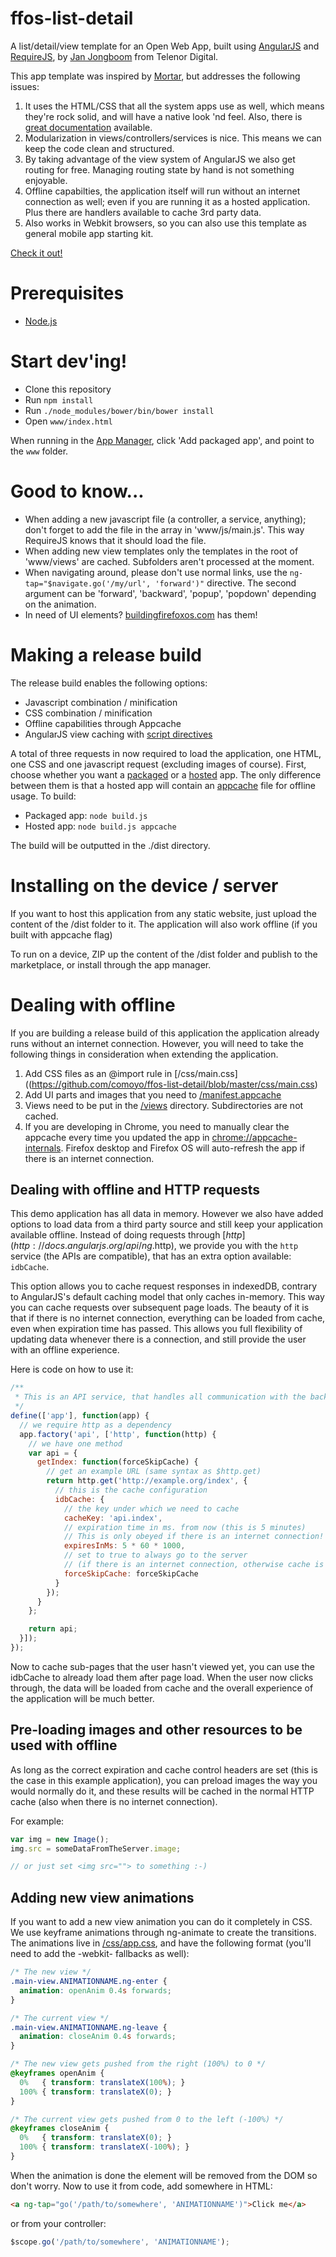 # ffos-list-detail

A list/detail/view template for an Open Web App,
built using [AngularJS](http://angularjs.org/) and [RequireJS](http://requirejs.org/),
by [Jan Jongboom](http://janjongboom.com) from Telenor Digital.

This app template was inspired by [Mortar](https://github.com/mozilla/mortar-list-detail),
but addresses the following issues:

1. It uses the HTML/CSS that all the system apps use as well,
    which means they're rock solid, and will have a native look 'nd feel.
    Also, there is [great documentation](http://buildingfirefoxos.com) available.
2. Modularization in views/controllers/services is nice.
    This means we can keep the code clean and structured.
3. By taking advantage of the view system of AngularJS we also get routing for free.
    Managing routing state by hand is not something enjoyable.
4. Offline capabilties, the application itself will run without an internet connection as well;
    even if you are running it as a hosted application.
    Plus there are handlers available to cache 3rd party data.
5. Also works in Webkit browsers, so you can also use this template as general
    mobile app starting kit.

[Check it out!](http://janjongboom.com/ffos-list-detail/)

# Prerequisites

* [Node.js](http://nodejs.org/)

# Start dev'ing!

* Clone this repository
* Run `npm install`
* Run `./node_modules/bower/bin/bower install`
* Open `www/index.html`

When running in the [App Manager](https://developer.mozilla.org/en-US/Firefox_OS/Using_the_App_Manager),
click 'Add packaged app', and point to the `www` folder.

# Good to know...

* When adding a new javascript file (a controller, a service, anything);
don't forget to add the file in the array in 'www/js/main.js'.
This way RequireJS knows that it should load the file.
* When adding new view templates only the templates in the root of 'www/views'
are cached. Subfolders aren't processed at the moment.
* When navigating around, please don't use normal links,
use the `ng-tap="$navigate.go('/my/url', 'forward')"` directive.
The second argument can be 'forward', 'backward', 'popup', 'popdown' depending on the animation.
* In need of UI elements? [buildingfirefoxos.com](http://buildingfirefoxos.com) has them!

# Making a release build

The release build enables the following options:

* Javascript combination / minification
* CSS combination / minification
* Offline capabilities through Appcache
* AngularJS view caching with
    [script directives](http://docs.angularjs.org/api/ng.directive:script)

A total of three requests in now required to load the application, one HTML,
one CSS and one javascript request (excluding images of course).
First, choose whether you want a [packaged](https://developer.mozilla.org/en-US/Marketplace/Options/Packaged_apps)
or a [hosted](https://developer.mozilla.org/en-US/Marketplace/Options/Self_publishing) app.
The only difference between them is that a hosted app will contain an
[appcache](http://www.html5rocks.com/en/tutorials/appcache/beginner/) file for offline usage.
To build:

* Packaged app: `node build.js`
* Hosted app: `node build.js appcache`

The build will be outputted in the ./dist directory.

# Installing on the device / server

If you want to host this application from any static website,
just upload the content of the /dist folder to it.
The application will also work offline (if you built with appcache flag)

To run on a device, ZIP up the content of the /dist folder and publish to the marketplace,
or install through the app manager.

# Dealing with offline

If you are building a release build of this application the application already
runs without an internet connection.
However, you will need to take the following things in consideration
when extending the application.

1. Add CSS files as an @import rule in
    [/css/main.css]((https://github.com/comoyo/ffos-list-detail/blob/master/css/main.css)
2. Add UI parts and images that you need to
    [/manifest.appcache](https://github.com/comoyo/ffos-list-detail/blob/master/www/manifest.appcache)
3. Views need to be put in the [/views](https://github.com/comoyo/ffos-list-detail/blob/master/www/views)
    directory. Subdirectories are not cached.
4. If you are developing in Chrome, you need to manually clear the appcache
    every time you updated the app in [chrome://appcache-internals](chrome://appcache-internals/).
    Firefox desktop and Firefox OS will auto-refresh the app if there is an internet connection.

## Dealing with offline and HTTP requests

This demo application has all data in memory. However we also have added options
to load data from a third party source and still keep your application
available offline.
Instead of doing requests through [$http](http://docs.angularjs.org/api/ng.$http),
we provide you with the `http` service (the APIs are compatible), that has an
extra option available: `idbCache`.

This option allows you to cache request responses in indexedDB, contrary to
AngularJS's default caching model that only caches in-memory.
This way you can cache requests over subsequent page loads.
The beauty of it is that if there is no internet connection,
everything can be loaded from cache, even when expiration time has passed.
This allows you full flexibility of updating data whenever there is a connection,
and still provide the user with an offline experience.

Here is code on how to use it:

```javascript
/**
 * This is an API service, that handles all communication with the backend
 */
define(['app'], function(app) {
  // we require http as a dependency
  app.factory('api', ['http', function(http) {
    // we have one method
    var api = {
      getIndex: function(forceSkipCache) {
        // get an example URL (same syntax as $http.get)
        return http.get('http://example.org/index', {
          // this is the cache configuration
          idbCache: {
            // the key under which we need to cache
            cacheKey: 'api.index',
            // expiration time in ms. from now (this is 5 minutes)
            // This is only obeyed if there is an internet connection!
            expiresInMs: 5 * 60 * 1000,
            // set to true to always go to the server
            // (if there is an internet connection, otherwise cache is still used)
            forceSkipCache: forceSkipCache
          }
        });
      }
    };

    return api;
  }]);
});
```

Now to cache sub-pages that the user hasn't viewed yet,
you can use the idbCache to already load them after page load.
When the user now clicks through, the data will be loaded from cache
and the overall experience of the application will be much better.

## Pre-loading images and other resources to be used with offline

As long as the correct expiration and cache control headers are set
(this is the case in this example application), you can preload images the way
you would normally do it, and these results will be cached in the normal HTTP cache
(also when there is no internet connection).

For example:

```javascript
var img = new Image();
img.src = someDataFromTheServer.image;

// or just set <img src=""> to something :-)
```

## Adding new view animations

If you want to add a new view animation you can do it completely in CSS.
We use keyframe animations through ng-animate to create the transitions.
The animations live in [/css/app.css](https://github.com/comoyo/ffos-list-detail/blob/master/css/app.css),
and have the following format (you'll need to add the -webkit- fallbacks as well):

```css
/* The new view */
.main-view.ANIMATIONNAME.ng-enter {
  animation: openAnim 0.4s forwards;
}

/* The current view */
.main-view.ANIMATIONNAME.ng-leave {
  animation: closeAnim 0.4s forwards;
}

/* The new view gets pushed from the right (100%) to 0 */
@keyframes openAnim {
  0%   { transform: translateX(100%); }
  100% { transform: translateX(0); }
}

/* The current view gets pushed from 0 to the left (-100%) */
@keyframes closeAnim {
  0%   { transform: translateX(0); }
  100% { transform: translateX(-100%); }
}
```

When the animation is done the element will be removed from the DOM so don't worry.
Now to use it from code, add somewhere in HTML:

```html
<a ng-tap="go('/path/to/somewhere', 'ANIMATIONNAME')">Click me</a>
```

or from your controller:

```javascript
$scope.go('/path/to/somewhere', 'ANIMATIONNAME');
```
